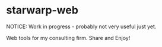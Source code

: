 starwarp-web
============

NOTICE: Work in progress - probably not very useful just yet.

Web tools for my consulting firm.
Share and Enjoy!
